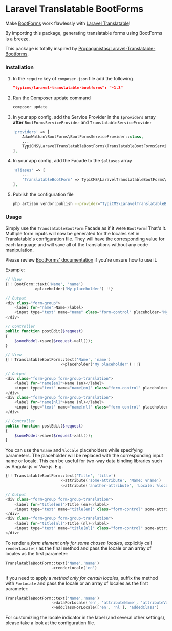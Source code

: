 # Laravel Translatable BootForms

Make [BootForms](https://github.com/TypiCMS/bootforms) work flawlessly with [Laravel Translatable](https://github.com/spatie/laravel-translatable)!

By importing this package, generating translatable forms using BootForms is a breeze.

This package is totally inspired by [Propaganistas/Laravel-Translatable-Bootforms](https://github.com/Propaganistas/Laravel-Translatable-Bootforms).

### Installation

1. In the `require` key of `composer.json` file add the following

    ```json
    "typicms/laravel-translatable-bootforms": "~1.3"
    ```

2. Run the Composer update command

    ```bash
    composer update
    ```

3. In your app config, add the Service Provider in the `$providers` array **after** `BootFormsServiceProvider` and `TranslatableServiceProvider`

    ```php
    'providers' => [
        AdamWathan\BootForms\BootFormsServiceProvider::class,
        ...
        TypiCMS\LaravelTranslatableBootForms\TranslatableBootFormsServiceProvider::class,
    ],
    ```
4. In your app config, add the Facade to the `$aliases` array

    ```php
    'aliases' => [
        ...
        'TranslatableBootForm' => TypiCMS\LaravelTranslatableBootForms\Facades\TranslatableBootForm::class,
    ],
    ```

5. Publish the configuration file

    ```bash
    php artisan vendor:publish --provider="TypiCMS\LaravelTranslatableBootForms\TranslatableBootFormsServiceProvider" --tag="config"
    ```

### Usage

Simply use the `TranslatableBootForm` Facade as if it were `BootForm`! That's it. Multiple form inputs will now be generated for the locales set in Translatable's configuration file. They will have the corresponding value for each language and will save all of the translations without any code manipulation.

Please review [BootForms' documentation](https://github.com/adamwathan/bootforms#using-bootforms) if you're unsure how to use it.

Example:

```php
// View
{!! BootForm::text('Name', 'name')
            ->placeholder('My placeholder') !!}

// Output
<div class="form-group">
    <label for="name">Name</label>
    <input type="text" name="name" class="form-control" placeholder="My Placeholder">
</div>

// Controller
public function postEdit($request)
{
    $someModel->save($request->all());
}
```

```php
// View
{!! TranslatableBootForm::text('Name', 'name')
                        ->placeholder('My placeholder') !!}

// Output
<div class="form-group form-group-translation">
    <label for="name[en]">Name (en)</label>
    <input type="text" name="name[en]" class="form-control" placeholder="My Placeholder" data-language="en">
</div>
<div class="form-group form-group-translation">
    <label for="name[nl]">Name (nl)</label>
    <input type="text" name="name[nl]" class="form-control" placeholder="My Placeholder" data-language="nl">
</div>

// Controller
public function postEdit($request)
{
    $someModel->save($request->all());
}
```

You can use the `%name` and `%locale` placeholders while specifying parameters. The placeholder will be replaced with the corresponding input name or locale.
This can be useful for two-way data binding libraries such as Angular.js or Vue.js. E.g.
```php
{!! TranslatableBootForm::text('Title', 'title')
                        ->attribute('some-attribute', 'Name: %name')
                        ->attribute('another-attribute', 'Locale: %locale') !!}

// Output
<div class="form-group form-group-translation">
    <label for="title[en]">Title (en)</label>
    <input type="text" name="title[en]" class="form-control" some-attribute="Name: title[en]" another-attribute="Locale: en" data-language="en">
</div>
<div class="form-group form-group-translation">
    <label for="title[nl]">Title (nl)</label>
    <input type="text" name="title[nl]" class="form-control" some-attribute="Name: title[nl]" another-attribute="Locale: nl" data-language="nl">
</div>
```

To render a *form element only for some chosen locales*, explicitly call `renderLocale()` as the final method and pass the locale or an array of locales as the first parameter:
```php
TranslatableBootForm::text('Name','name')
                    ->renderLocale('en')
```

If you need to apply a *method only for certain locales*, suffix the method with `ForLocale` and pass the locale or an array of locales as the first parameter:

```php
TranslatableBootForm::text('Name','name')
                    ->dataForLocale('en', 'attributeName', 'attributeValue')
                    ->addClassForLocale(['en', 'nl'], 'addedClass')
```

For customizing the locale indicator in the label (and several other settings), please take a look at the configuration file.
